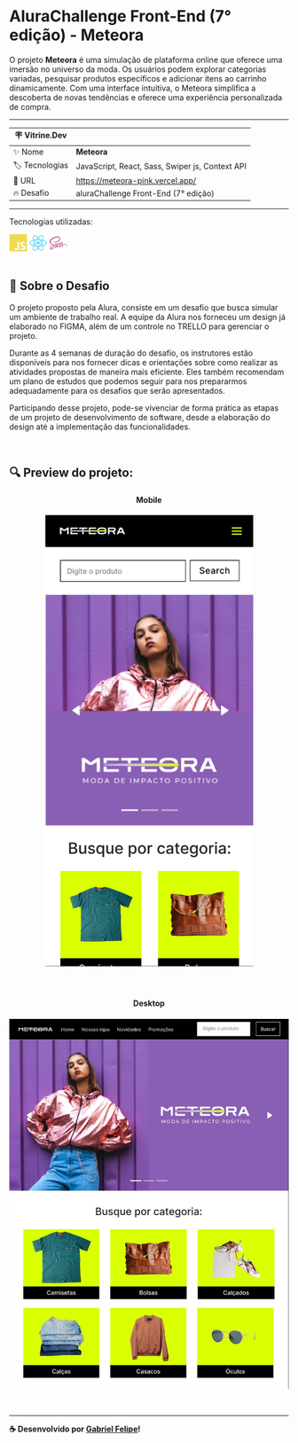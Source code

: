 # AluraChallenge Front-End (7° edição) - Meteora

O projeto <strong>Meteora</strong> é uma simulação de plataforma online que oferece uma imersão no universo da moda. Os usuários podem explorar categorias variadas, pesquisar produtos específicos e adicionar itens ao carrinho dinamicamente. Com uma interface intuitiva, o Meteora simplifica a descoberta de novas tendências e oferece uma experiência personalizada de compra.

---
| :placard:  Vitrine.Dev |     |
| -------------  | --- |
| :sparkles: Nome        | **Meteora**
| :label: Tecnologias | JavaScript, React, Sass, Swiper js, Context API
| :rocket: URL         | https://meteora-pink.vercel.app/
| :fire: Desafio     | aluraChallenge Front-End (7° edição)
---

Tecnologias utilizadas:
<div>
    <img width="32px" alt="JavaScript" src="https://raw.githubusercontent.com/devicons/devicon/master/icons/javascript/javascript-plain.svg">
    <img width="32px"  alt="React" src="https://raw.githubusercontent.com/devicons/devicon/55609aa5bd817ff167afce0d965585c92040787a/icons/react/react-original.svg">
    <img width="32px"  alt="Sass" src="https://raw.githubusercontent.com/devicons/devicon/55609aa5bd817ff167afce0d965585c92040787a/icons/sass/sass-original.svg">
</div>

<br>

## :thinking: Sobre o Desafio

O projeto proposto pela Alura, consiste em um desafio que busca simular um ambiente de trabalho real. A equipe da Alura nos forneceu um design já elaborado no FIGMA, além de um controle no TRELLO para gerenciar o projeto.

Durante as 4 semanas de duração do desafio, os instrutores estão disponíveis para nos fornecer dicas e orientações sobre como realizar as atividades propostas de maneira mais eficiente. Eles também recomendam um plano de estudos que podemos seguir para nos prepararmos adequadamente para os desafios que serão apresentados.

Participando desse projeto, pode-se vivenciar de forma prática as etapas de um projeto de desenvolvimento de software, desde a elaboração do design até a implementação das funcionalidades.

<br>

## :mag: Preview do projeto:

<div align="center">
<h4 align="center">Mobile<h4>
    <img  width="375px" alt="mobile preview" src="public/preview/meteora-mobile.jpg">
</div>

<br>

<h4 align="center">Desktop<h4>
<div align="center" max-width="500px">

![](public/preview/meteora-tablet.jpg#vitrinedev)

</div>
<br>



<hr>

:coffee: Desenvolvido por <a href="https://github.com/gabrielfelipeee" target="_blank">Gabriel Felipe</a>!
